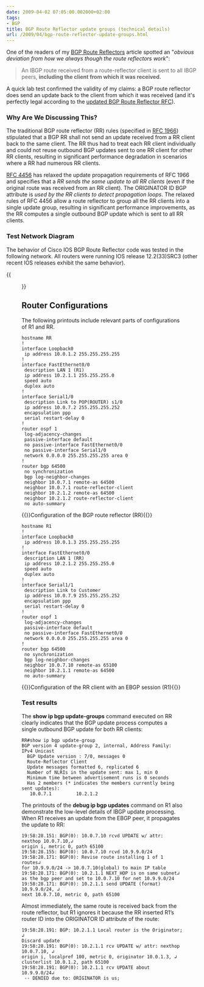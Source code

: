 ```yaml
---
date: 2009-04-02 07:05:00.002000+02:00
tags:
- BGP
title: BGP Route Reflector update groups (technical details)
url: /2009/04/bgp-route-reflector-update-groups.html
---
```

One of the readers of my [BGP Route Reflectors](/2008/08/bgp-route-reflector-details.html) article spotted an "_obvious deviation from how we always though the route reflectors work_":

> An IBGP route received from a route-reflector client is sent to all IBGP peers, **including the client from which it was received.** 

A quick lab test confirmed the validity of my claims: a BGP route reflector does send an update back to the client from which it was received (and it's perfectly legal according to the [updated BGP Route Reflector RFC](http://tools.ietf.org/html/rfc4456)).
<!--more-->
### Why Are We Discussing This?

The traditional BGP route reflector (RR) rules (specified in [RFC 1966](http://tools.ietf.org/html/rfc1966)) stipulated that a BGP RR shall not send an update received from a RR client back to the same client. The RR thus had to treat each RR client individually and could not reuse outbound BGP updates sent to one RR client for other RR clients, resulting in significant performance degradation in scenarios where a RR had numerous RR clients.

[RFC 4456](http://tools.ietf.org/html/rfc4456) has relaxed the update propagation requirements of RFC 1966 and specifies that a _RR sends the same update to all RR clients_ (even if the original route was received from an RR client). The ORIGINATOR ID BGP attribute is _used by the RR clients to detect propagation loops_. The relaxed rules of RFC 4456 allow a route reflector to group all the RR clients into a single update group, resulting in significant performance improvements, as the RR computes a single outbound BGP update which is sent to all RR clients.

### Test Network Diagram

The behavior of Cisco IOS BGP Route Reflector code was tested in the following network. All routers were running IOS release 12.2(33)SRC3 (other recent IOS releases exhibit the same behavior).

{{<figure src="RR_Update_Testbed.png" caption="Route Reflector testbed">}}

## Router Configurations

The following printouts include relevant parts of configurations of R1 and RR.

```
hostname RR
!
interface Loopback0
 ip address 10.0.1.2 255.255.255.255
!
interface FastEthernet0/0
 description LAN 1 (R1)
 ip address 10.2.1.1 255.255.255.0
 speed auto
 duplex auto
!
interface Serial1/0
 description Link to POP(ROUTER) s1/0
 ip address 10.0.7.2 255.255.255.252
 encapsulation ppp
 serial restart-delay 0
!
router ospf 1
 log-adjacency-changes
 passive-interface default
 no passive-interface FastEthernet0/0
 no passive-interface Serial1/0
 network 0.0.0.0 255.255.255.255 area 0
!
router bgp 64500
 no synchronization
 bgp log-neighbor-changes
 neighbor 10.0.7.1 remote-as 64500
 neighbor 10.0.7.1 route-reflector-client
 neighbor 10.2.1.2 remote-as 64500
 neighbor 10.2.1.2 route-reflector-client
 no auto-summary
```
{{<cc>}}Configuration of the BGP route reflector (RR){{</cc>}}

```
hostname R1
!
interface Loopback0
 ip address 10.0.1.3 255.255.255.255
!
interface FastEthernet0/0
 description LAN 1 (RR)
 ip address 10.2.1.2 255.255.255.0
 speed auto
 duplex auto
!
interface Serial1/1
 description Link to Customer
 ip address 10.0.7.9 255.255.255.252
 encapsulation ppp
 serial restart-delay 0
!
router ospf 1
 log-adjacency-changes
 passive-interface default
 no passive-interface FastEthernet0/0
 network 0.0.0.0 255.255.255.255 area 0
!
router bgp 64500
 no synchronization
 bgp log-neighbor-changes
 neighbor 10.0.7.10 remote-as 65100
 neighbor 10.2.1.1 remote-as 64500
 no auto-summary
```
{{<cc>}}Configuration of the RR client with an EBGP session (R1){{</cc>}}

### Test results

The **show ip bgp update-groups** command executed on RR clearly indicates that the BGP update process computes a single outbound BGP update for both RR clients:

```
RR#show ip bgp update-group 
BGP version 4 update-group 2, internal, Address Family: IPv4 Unicast
  BGP Update version : 7/0, messages 0
  Route-Reflector Client
  Update messages formatted 6, replicated 6
  Number of NLRIs in the update sent: max 1, min 0
  Minimum time between advertisement runs is 0 seconds
  Has 2 members (* indicates the members currently being sent updates): 
   10.0.7.1         10.2.1.2        
```

The printouts of the **debug ip bgp updates** command on R1 also demonstrate the low-level details of IBGP update processing. When R1 receives an update from the EBGP peer, it propagates the update to RR:

```
19:58:28.151: BGP(0): 10.0.7.10 rcvd UPDATE w/ attr: nexthop 10.0.7.10,↲
origin i, metric 0, path 65100
19:58:28.155: BGP(0): 10.0.7.10 rcvd 10.9.9.0/24
19:58:28.171: BGP(0): Revise route installing 1 of 1 routes↲
for 10.9.9.0/24 -> 10.0.7.10(global) to main IP table
19:58:28.171: BGP(0): 10.2.1.1 NEXT_HOP is on same subnet↲
as the bgp peer and set to 10.0.7.10 for net 10.9.9.0/24
19:58:28.171: BGP(0): 10.2.1.1 send UPDATE (format) 10.9.9.0/24, ↲
next 10.0.7.10, metric 0, path 65100
```

Almost immediately, the same route is received back from the route reflector, but R1 ignores it because the RR inserted R1’s router ID into the ORIGINATOR ID attribute of the route:

```
19:58:28.191: BGP: 10.2.1.1 Local router is the Originator; ↲
Discard update
19:58:28.191: BGP(0): 10.2.1.1 rcv UPDATE w/ attr: nexthop 10.0.7.10, ↲
origin i, localpref 100, metric 0, originator 10.0.1.3, ↲
clusterlist 10.0.1.2, path 65100
19:58:28.191: BGP(0): 10.2.1.1 rcv UPDATE about 10.9.9.0/24↲
 -- DENIED due to: ORIGINATOR is us;
```
